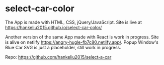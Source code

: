 # select-car-color

The App is made with HTML, CSS, jQuery/JavaScript.
Site is live at <https://hankeliu2015.github.io/select-car-color/>

Another version of the same App made with React is work in progress. Site is alive on netlify <https://angry-hugle-fb7c80.netlify.app/>. Popup Window's Blue Car SVG is just a placeholder, still work in progress.

Repo: <https://github.com/hankeliu2015/select-a-car>
